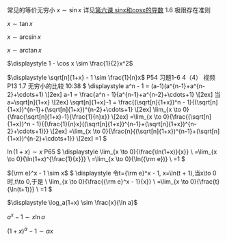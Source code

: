 常见的等价无穷小
$x \sim \sin x$
详见[第六课 sinx和cosx的导数](第六课%20sinx和cosx的导数/第六课%20sinx和cosx的导数.md)
1.6 极限存在准则

$x \sim \tan x$

$x \sim \arcsin x$

$x \sim \arctan x$

$\displaystyle 1 - \cos x \sim \frac{1}{2}x^2$

$\displaystyle \sqrt[n]{1+x} - 1 \sim \frac{1}{n}x$
P54 习题1-6 4（4）
视频P13 1.7 无穷小的比较 10:38
$
\displaystyle a^n - 1 = (a-1)(a^{n-1}+a^{n-2}+\cdots+1) \\[2ex]
a-1 = \frac{a^n - 1}{a^{n-1}+a^{n-2}+\cdots+1} \\[2ex]
当a=\sqrt[n]{1+x} \\[2ex]
\sqrt[n]{1+x}-1 = \frac{(\sqrt[n]{1+x})^n - 1}{(\sqrt[n]{1+x})^{n-1}+(\sqrt[n]{1+x})^{n-2}+\cdots+1} \\[2ex]
\lim_{x \to 0}{\frac{\sqrt[n]{1+x}-1}{\frac{1}{n}x}} \\[2ex]
=\lim_{x \to 0}{\frac{(\sqrt[n]{1+x})^n - 1}{{\frac{1}{n}x}((\sqrt[n]{1+x})^{n-1}+(\sqrt[n]{1+x})^{n-2}+\cdots+1)}} \\[2ex]
=\lim_{x \to 0}{\frac{n}{(\sqrt[n]{1+x})^{n-1}+(\sqrt[n]{1+x})^{n-2}+\cdots+1}} \\[2ex]
=1
$
  



$\ln(1+x) \sim x$
P65
$
\displaystyle \lim_{x \to 0}{\frac{\ln(1+x)}{x}} \\
=\lim_{x \to 0}{\ln(1+x)^{\frac{1}{x}}} \\
=\lim_{x \to 0}{\ln({\rm e})} \\
=1
$

${\rm e}^x - 1 \sim x$
$
\displaystyle 令t={\rm e}^x - 1, x=\ln(t + 1),当x\to 0时,t\to 0,于是 \\
\lim_{x \to 0}{\frac{{\rm e}^x - 1}{x}} \\
=\lim_{x \to 0}{\frac{t}{\ln(t+1)}} \\
=1
$

$\displaystyle \log_a(1+x) \sim \frac{x}{\ln a}$

$a^x - 1 \sim x\ln a$

$(1+x)^\alpha - 1 \sim \alpha x$